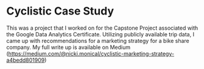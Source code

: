 # Cyclistic Case Study

This was a project that I worked on for the Capstone Project associated with the Google Data Analytics Certificate. Utilizing publicly available trip data, I came up with recommendations for a marketing strategy for a bike share company. My full write up is available on Medium (https://medium.com/@nicki.monical/cyclistic-marketing-strategy-a4bedd801909)
